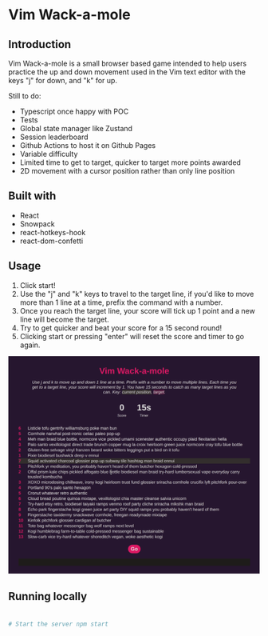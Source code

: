 # Vim Wack-a-mole

## Introduction

Vim Wack-a-mole is a small browser based game intended to help users practice
the up and down movement used in the Vim text editor with the keys "j" for
down, and "k" for up.

Still to do:

- Typescript once happy with POC
- Tests
- Global state manager like Zustand
- Session leaderboard
- Github Actions to host it on Github Pages
- Variable difficulty
- Limited time to get to target, quicker to target more points awarded
- 2D movement with a cursor position rather than only line position

## Built with

- React
- Snowpack
- react-hotkeys-hook
- react-dom-confetti

## Usage

1. Click start!
2. Use the "j" and "k" keys to travel to the target line, if you'd like to move
more than 1 line at a time, prefix the command with a number.
3. Once you reach the target line, your score will tick up 1 point and a new
line will become the target.
4. Try to get quicker and beat your score for a 15 second round!
5. Clicking start or pressing "enter" will reset the score and timer to go
again.

<img src="assets/intro.gif"/>

## Running locally

```bash # Install dependencies npm i

# Start the server npm start

```

